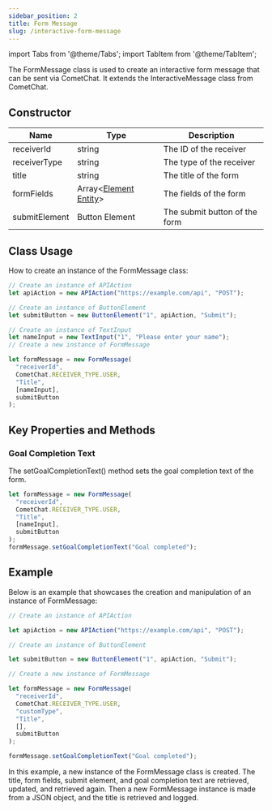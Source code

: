 ```yaml
---
sidebar_position: 2
title: Form Message
slug: /interactive-form-message
---
```


import Tabs from '@theme/Tabs';
import TabItem from '@theme/TabItem';

The FormMessage class is used to create an interactive form message that can be sent via CometChat. It extends the InteractiveMessage class from CometChat.

## Constructor

| Name          | Type                                                    | Description                   |
| ------------- | ------------------------------------------------------- | ----------------------------- |
| receiverId    | string                                                  | The ID of the receiver        |
| receiverType  | string                                                  | The type of the receiver      |
| title         | string                                                  | The title of the form         |
| formFields    | Array\<[Element Entity](./interactive-element-entity)\> | The fields of the form        |
| submitElement | Button Element                                          | The submit button of the form |

## Class Usage

How to create an instance of the FormMessage class:

<Tabs>
<TabItem value="ts2" label="Typescript">

```typescript
// Create an instance of APIAction
let apiAction = new APIAction("https://example.com/api", "POST");

// Create an instance of ButtonElement
let submitButton = new ButtonElement("1", apiAction, "Submit");

// Create an instance of TextInput
let nameInput = new TextInput("1", "Please enter your name");
// Create a new instance of FormMessage

let formMessage = new FormMessage(
  "receiverId",
  CometChat.RECEIVER_TYPE.USER,
  "Title",
  [nameInput],
  submitButton
);
```

</TabItem>

</Tabs>

## Key Properties and Methods

### Goal Completion Text

The setGoalCompletionText() method sets the goal completion text of the form.

<Tabs>
<TabItem value="ts2" label="Typescript">

```typescript
let formMessage = new FormMessage(
  "receiverId",
  CometChat.RECEIVER_TYPE.USER,
  "Title",
  [nameInput],
  submitButton
);
formMessage.setGoalCompletionText("Goal completed");
```

</TabItem>

</Tabs>

## Example

Below is an example that showcases the creation and manipulation of an instance of FormMessage:

<Tabs>
<TabItem value="ts2" label="Typescript">

```typescript
// Create an instance of APIAction

let apiAction = new APIAction("https://example.com/api", "POST");

// Create an instance of ButtonElement

let submitButton = new ButtonElement("1", apiAction, "Submit");

// Create a new instance of FormMessage

let formMessage = new FormMessage(
  "receiverId",
  CometChat.RECEIVER_TYPE.USER,
  "customType",
  "Title",
  [],
  submitButton
);

formMessage.setGoalCompletionText("Goal completed");
```

</TabItem>

</Tabs>

In this example, a new instance of the FormMessage class is created. The title, form fields, submit element, and goal completion text are retrieved, updated, and retrieved again. Then a new FormMessage instance is made from a JSON object, and the title is retrieved and logged.
